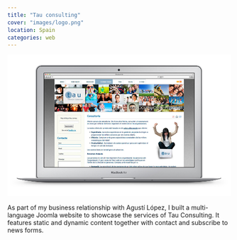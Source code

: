 ```yaml
---
title: "Tau consulting"
cover: "images/logo.png"
location: Spain
categories: web
---
```


![](./images/1.jpg)

As part of my business relationship with Agustí López, I built a multi-language Joomla website to showcase the services of Tau Consulting. It features static and dynamic content together with contact and subscribe to news forms.
